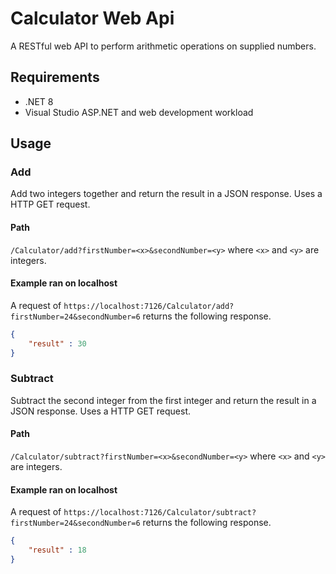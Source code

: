 # Calculator Web Api
A RESTful web API to perform arithmetic operations on supplied numbers.

## Requirements
- .NET 8
- Visual Studio ASP.NET and web development workload

## Usage

### Add
Add two integers together and return the result in a JSON response. Uses a HTTP GET request.

#### Path
`/Calculator/add?firstNumber=<x>&secondNumber=<y>` where `<x>` and `<y>` are integers.

#### Example ran on localhost
A request of `https://localhost:7126/Calculator/add?firstNumber=24&secondNumber=6` returns the following response.
```json
{
    "result" : 30
}
```

### Subtract
Subtract the second integer from the first integer and return the result in a JSON response. Uses a HTTP GET request.

#### Path
`/Calculator/subtract?firstNumber=<x>&secondNumber=<y>` where `<x>` and `<y>` are integers.

#### Example ran on localhost
A request of `https://localhost:7126/Calculator/subtract?firstNumber=24&secondNumber=6` returns the following response.
```json
{
    "result" : 18
}
```

